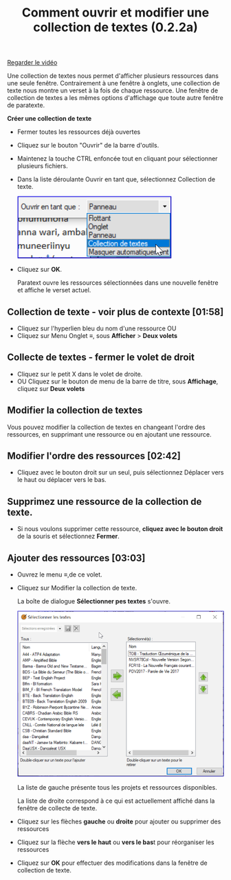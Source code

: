 ﻿---
title: Comment ouvrir et modifier une collection de textes (0.2.2a)
---
[Regarder le vidéo](https://vimeopro.com/lingtransoft/paratext9fr/video/419872321)

Une collection de textes nous permet d'afficher plusieurs ressources dans une seule fenêtre. Contrairement à une fenêtre à onglets, une collection de texte nous montre un verset à la fois de chaque ressource. Une fenêtre de collection de textes a les mêmes options d'affichage que toute autre fenêtre de paratexte.

**Créer une collection de texte**

-   Fermer toutes les ressources déjà ouvertes
-   Cliquez sur le bouton "Ouvrir" de la barre d'outils.
-   Maintenez la touche CTRL enfoncée tout en cliquant pour sélectionner plusieurs fichiers.
-   Dans la liste déroulante Ouvrir en tant que, sélectionnez Collection de texte.

    ![](media/72f69bdab3bc80883b3edc8d147c3425.png)

-   Cliquez sur **OK**.

    Paratext ouvre les ressources sélectionnées dans une nouvelle fenêtre et affiche le verset actuel.

## Collection de texte - voir plus de contexte [01:58]

-   Cliquez sur l'hyperlien bleu du nom d'une ressource OU
-   Cliquez sur Menu Onglet **≡**, sous **Afficher** \> **Deux volets**

## Collecte de textes - fermer le volet de droit

-   Cliquez sur le petit X dans le volet de droite.
-   OU Cliquez sur le bouton de menu de la barre de titre, sous **Affichage**, cliquez sur **Deux volets**

## Modifier la collection de textes

Vous pouvez modifier la collection de textes en changeant l'ordre des ressources, en supprimant une ressource ou en ajoutant une ressource.

## Modifier l'ordre des ressources [02:42]

-   Cliquez avec le bouton droit sur un seul, puis sélectionnez Déplacer vers le haut ou déplacer vers le bas.

## Supprimez une ressource de la collection de texte.

-   Si nous voulons supprimer cette ressource, **cliquez avec le bouton droit** de la souris et sélectionnez **Fermer**.

## Ajouter des ressources [03:03]

-   Ouvrez le menu **≡**,de ce volet.
-   Cliquez sur Modifier la collection de texte.

    La boîte de dialogue **Sélectionner pes textes** s'ouvre.

    ![](media/6f06076de0f8a06ffa8c2ef8c83f1497.png)

    La liste de gauche présente tous les projets et ressources disponibles.

    La liste de droite correspond à ce qui est actuellement affiché dans la fenêtre de collecte de texte.

-   Cliquez sur les flèches **gauche** ou **droite** pour ajouter ou supprimer des ressources
-   Cliquez sur la flèche **vers le haut** ou **vers le bas**t pour réorganiser les ressources
-   Cliquez sur **OK** pour effectuer des modifications dans la fenêtre de collection de texte.
